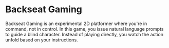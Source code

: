 # Backseat Gaming

Backseat Gaming is an experimental 2D platformer where you're in command, not in control. In this game, you issue natural language prompts to guide a blind character. Instead of playing directly, you watch the action unfold based on your instructions.
